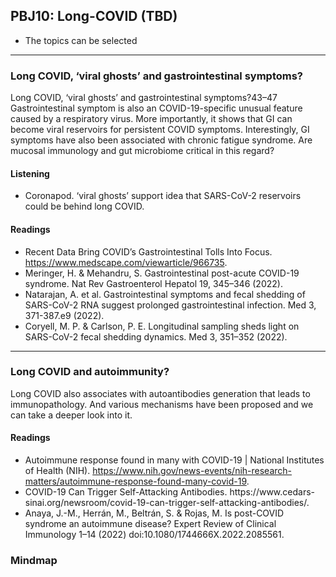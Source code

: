 ## PBJ10: Long-COVID (TBD)
- The topics can be selected 

------
### Long COVID, ‘viral ghosts’ and gastrointestinal symptoms?
Long COVID, ‘viral ghosts’ and gastrointestinal symptoms?43–47
Gastrointestinal symptom is also an COVID-19-specific unusual feature caused by a respiratory virus. More importantly, it shows that GI can become viral reservoirs for persistent COVID symptoms. Interestingly, GI symptoms have also been associated with chronic fatigue syndrome. Are mucosal immunology and gut microbiome critical in this regard?

#### Listening
- Coronapod. ‘viral ghosts’ support idea that SARS-CoV-2 reservoirs could be behind long COVID.

#### Readings
- Recent Data Bring COVID’s Gastrointestinal Tolls Into Focus. https://www.medscape.com/viewarticle/966735.
- Meringer, H. & Mehandru, S. Gastrointestinal post-acute COVID-19 syndrome. Nat Rev Gastroenterol Hepatol 19, 345–346 (2022).
- Natarajan, A. et al. Gastrointestinal symptoms and fecal shedding of SARS-CoV-2 RNA suggest prolonged gastrointestinal infection. Med 3, 371-387.e9 (2022).
- Coryell, M. P. & Carlson, P. E. Longitudinal sampling sheds light on SARS-CoV-2 fecal shedding dynamics. Med 3, 351–352 (2022).

-----

### Long COVID and autoimmunity?
Long COVID also associates with autoantibodies generation that leads to immunopathology. And various mechanisms have been proposed and we can take a deeper look into it.

#### Readings
- Autoimmune response found in many with COVID-19 | National Institutes of Health (NIH). https://www.nih.gov/news-events/nih-research-matters/autoimmune-response-found-many-covid-19.
- COVID-19 Can Trigger Self-Attacking Antibodies. https://www.cedars- sinai.org/newsroom/covid-19-can-trigger-self-attacking-antibodies/.
- Anaya, J.-M., Herrán, M., Beltrán, S. & Rojas, M. Is post-COVID syndrome an autoimmune disease? Expert Review of Clinical Immunology 1–14 (2022) doi:10.1080/1744666X.2022.2085561.

### Mindmap
